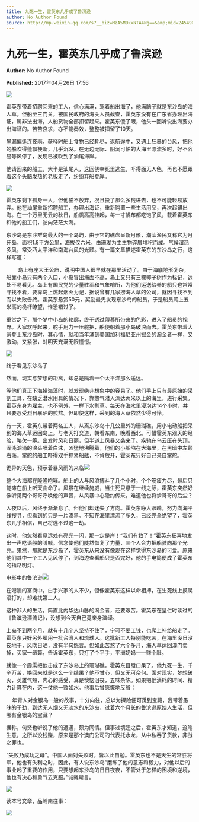 ```yaml
---
title: 九死一生，霍英东几乎成了鲁滨逊
author: No Author Found
source: http://mp.weixin.qq.com/s?__biz=MzA5MDkxNTA4Ng==&amp;mid=2454905982&amp;idx=1&amp;sn=a6fc51363dc3314ecd9a06d6e5eab527&amp;chksm=87a22c1fb0d5a5097df7e1a480a794df38f5a1e2c4f2ad755a1ff03ffc2280a5c52fca881f6b&poc_token=HJ_Do2ejHyO-wNZGG8Q1S8FdPgy1YBBEob-nUEme
---
```


# 九死一生，霍英东几乎成了鲁滨逊

**Author:** No Author Found

**Published:** 2017年04月26日 17:56

![](http://mmbiz.qpic.cn/mmbiz_jpg/PJWG74pLsMY6VjSs8icl92DouG8adAGS0ibIkmicA6dYrXchQel1ic3LTtD572I9r9sbW2tOnBvpibgicAXRcdc4p5aA/0?wx_fmt=jpeg)

霍英东带着招聘回来的工人，信心满满，驾着船出海了，他满脑子就是东沙岛的海人草。但船至三门关，被国民政府的海关人员截查，霍英东没有在广东省办理出海证，属非法出海，人船货物全部扣留起来。霍英东傻了眼，他头一回听说出海要办出海证的。苦苦哀求，亦不能奏效，整整被扣留了10天。

屋漏偏逢连夜雨，获释时船上食物已经耗尽，返航途中，又遇上狂暴的台风，把他的船吹得蓬飘梗断，几乎沉没。在无边无际、阴沉可怕的大海里漂流多时，好不容易等风停了，发现已被吹到了汕尾海岸。

他请回来的船工，大半是汕尾人，这回侥幸死里逃生，吓得面无人色，再也不愿跟着这个头脑发热的老板走了，纷纷弃船登岸。

![](http://mmbiz.qpic.cn/mmbiz_jpg/PJWG74pLsMZviawj8dbpvLNHpJTfKpJXl2icYHRm7k7zMeSm8bVic5hfasUM06kiaE1znKAegycvJIlhJsX78XnxGg/0?wx_fmt=jpeg)



霍英东剩下孤身一人，但他誓不放弃，况且投了那么多钱进去，也不可能轻易放弃。他在汕尾重新招聘船工，办理出海证，重新购置一些生活用品，再次起锚出海。在一个万里无云的秋日，船帆高高挂起，每一寸帆布都吃饱了风，载着霍英东和他的船工们，驶向茫茫大海。

东沙岛是东沙群岛最大的一个岛屿，由于它的礁盘呈新月形，潮汕渔民又称它为月牙岛，面积1.8平方公里，海拔仅六米，由珊瑚为主生物碎屑堆积而成。气候湿热多风，常受西太平洋和南海台风的光顾。有一篇文章描述霍英东的东沙岛之行，这样写道：

        岛上有座大王公庙，说明中国人很早就在那里活动了。由于海底地形复杂，船靠小岛只有两个入口，小岛冒出海面不高，岛上又只有三棵椰子树作为标记，远处不易看见。岛上有国民党的少量驻军和气象哨所，为他们运送给养的船只也常常寻找不着，要靠岛上燃起烟火为记，据说曾有几家捞海人草的公司，就因寻找不到而以失败告终。霍英东悬赏50元，奖励最先发现东沙岛的船员，于是船员爬上五米高的桅杆瞭望，惟恐错过了。

重赏之下，那个梦中小岛的轮廓，终于透过薄暮所带来的色彩，进入了船员的视野。大家欢呼起来，舵手用力一压舵把，船便朝着那小岛破浪而去。霍英东带着大家登上东沙岛时，其心情，就和当年涌到美国加利福尼亚州掘金的淘金者一样，又激动，又紧张，对明天充满无限憧憬。

![](http://mmbiz.qpic.cn/mmbiz_jpg/PJWG74pLsMZviawj8dbpvLNHpJTfKpJXltxn88ueTfq1bibIiaib8eBnovdnic0PvI5OHSr3PJlDUzDqKV5see0GICA/0?wx_fmt=jpeg)

终于看见东沙岛了

然而，现实与梦想的距离，却总是隔着一个太平洋那么遥远。

等他们真正下海捞海藻时，就发现绝非想象中的容易了。他们手上只有最原始的采割工具，在缺乏潜水用具的情况下，靠憋气潜入深达两米以上的海里，进行采集。霍英东身为雇主，也不例外，一样下水割草。每天在海水里浸泡达14个小时，并且要忍受烈日暴晒的煎熬。但即使这样，采到的海人草依然少得可怜。

有一天，霍英东带着两名工人，从离东沙岛十几公里外的珊瑚礁，用小电动船把采到的海人草运回岛上。与老天打交道，朝看东南，晚看西北。可惜霍英东观天的经验，略欠一筹。出发时风和日丽，但半道上风暴又袭来了。疾驰在乌云压在头顶，浑沌汹涌的浪头喷着白沫，凶猛地沸腾着，他们的小船陷在大海里，在黑暗中左颠右荡。掌舵的船工吓得双手抓紧船舷，不肯放开，霍英东只好自己亲自掌舵。

诡异的天色，预示着暴风雨的来临![](http://mmbiz.qpic.cn/mmbiz_jpg/PJWG74pLsMZviawj8dbpvLNHpJTfKpJXlHdjpM4cFML28XyUgm1EF4yWO8x3XQISfuKhmQjp5j0q5iaugwyQVarg/0?wx_fmt=jpeg)



整个大海都在隆隆咆哮。船上的人与风浪搏斗了几个小时，个个筋疲力尽，最后只能瘫在船上听天由命了。风暴在继续施威，当生死只悬于一线之际，霍英东突然好像听见两个哥哥呼唤他的声音，从风暴中心隐约传来。难道他也将步哥哥的后尘？

入夜以后，风终于渐渐息了。但他们却迷失了方向。霍英东睁大眼睛，努力向海平线搜寻，但看到的只是一片漆黑。不知在海里漂流了多久，已经完全绝望了，霍英东几乎相信，自己将逃不过这一劫。

这时，他忽然看见远处有亮光一闪，那一定是岸！“我们有救了！”霍英东狂喜地发出一声呓语般的叫喊。信念使他们陡然恢复了力量，三个人合力把船驶向那个光亮。果然，那就是东沙岛了，霍英东从来没有像现在这样觉得东沙岛的可爱。原来他们其中一个工人见风停了，到海边查看船只是否完好，他的手电筒便成了霍英东的指路明灯。

电影中的鲁滨逊![](http://mmbiz.qpic.cn/mmbiz_jpg/PJWG74pLsMZviawj8dbpvLNHpJTfKpJXlOyAjex2bJnQPtczib0tTZOGnnQDOltsTTDbLhm1xkGjtXwBlfFib6eIA/0?wx_fmt=jpeg)



在港澳的富商中，白手兴家的人不少，但像霍英东这样以命相搏，在生死线上摸爬滚打的，却难找第二人。

这种非人的生活，简直比内华达山脉的淘金者，还要艰苦。霍英东在皇仁时读过的《鲁滨逊漂流记》，没想到今天自己竟亲身演绎。

上岛不到两个月，就有十几个人坚持不住了，宁可不要工钱，也爬上补给船走了。霍英东只好另外雇用一批台湾人和琉球人。这批新工人特别能吃苦，在海里没日没夜地干，风吹日晒，没有半句怨言。但如此苦熬了六个多月，海人草运回澳门卖掉，买家一结算，告诉霍英东，只打了个平手，平洲奶妈——赚个肚。

就像一个霹雳把他击成了东沙岛上的珊瑚礁，霍英东目瞪口呆了。他九死一生，千辛万苦，换回来就是这么一个结果？他不甘心，但又无可奈何。面对现实，梦想破灭，英雄气短，内心的感受，真是懊恼沮丧，五味杂陈。如果把他消耗的时间、精力计算在内，这一仗他一败如水。他事后曾感慨地反省：

    年青人对金银岛一般的故事，十分向往，总以为探险便可觅到宝藏，我带着愚昧的干劲，到达无人烟又无淡水的东沙岛，过着六个月长的鲁滨逊原始人生活，但哪有金银岛的宝藏？

据称，何贤也听说了他的遭遇，颇为同情。但事过境迁之后，霍英东才知道，这笔生意，之所以没钱赚，原来是那个澳门公司的代表托水龙，从中私吞了货款，非战之罪也。

“失败乃成功之母”。中国人面对失败时，皆以此自勉。霍英东也不是天生的常胜将军，他也有失利之时，因此，有人说东沙岛“磨练了他的意志和毅力，对他以后的事业起了重要的作用，只要想起东沙岛的日日夜夜，不管处于怎样的困境和逆境，他也有决心和勇气去克服。”诚哉斯言。

![](http://mmbiz.qpic.cn/mmbiz_gif/PJWG74pLsMYf2b50xFTbTsibmjv5gNVOxZegUj8mrKtpuzCpBAYnQw9duHfIcNnUzicicnGUSv4EWPSTRAPvV9g3w/0?wx_fmt=gif)

读本号文章，品岭南往事：

![](http://mmbiz.qpic.cn/mmbiz/R9TMIsEQ2a8rKSicdVHKZzLfgwVf3xyfslmcuSZ9rV46rmJMZA8g7947S1HjQetL1ePAAFjlcb3anNybARJlaWQ/640)



